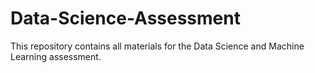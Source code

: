 # Data-Science-Assessment
This repository contains all materials for the Data Science and Machine Learning assessment.
